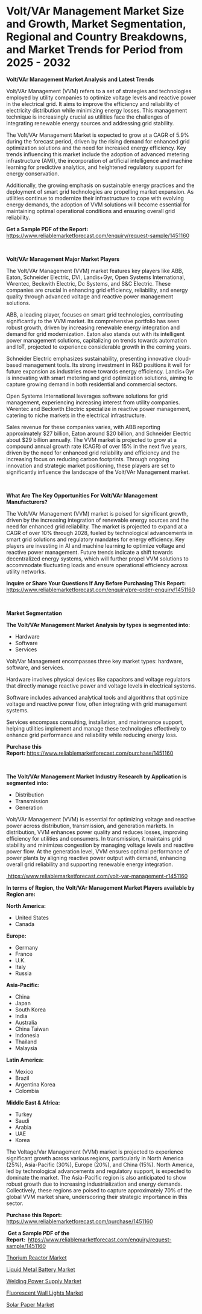 <p><h1>Volt/VAr Management Market Size and Growth, Market Segmentation, Regional and Country Breakdowns, and Market Trends for Period from 2025 -  2032</h1></p><p><strong>Volt/VAr Management Market Analysis and Latest Trends</strong></p>
<p><p>Volt/VAr Management (VVM) refers to a set of strategies and technologies employed by utility companies to optimize voltage levels and reactive power in the electrical grid. It aims to improve the efficiency and reliability of electricity distribution while minimizing energy losses. This management technique is increasingly crucial as utilities face the challenges of integrating renewable energy sources and addressing grid stability.</p><p>The Volt/VAr Management Market is expected to grow at a CAGR of 5.9% during the forecast period, driven by the rising demand for enhanced grid optimization solutions and the need for increased energy efficiency. Key trends influencing this market include the adoption of advanced metering infrastructure (AMI), the incorporation of artificial intelligence and machine learning for predictive analytics, and heightened regulatory support for energy conservation. </p><p>Additionally, the growing emphasis on sustainable energy practices and the deployment of smart grid technologies are propelling market expansion. As utilities continue to modernize their infrastructure to cope with evolving energy demands, the adoption of VVM solutions will become essential for maintaining optimal operational conditions and ensuring overall grid reliability.</p></p>
<p><strong>Get a Sample PDF of the Report:&nbsp;</strong> <a href="https://www.reliablemarketforecast.com/enquiry/request-sample/1451160?utm_campaign=1097&utm_medium=2&utm_source=Github&utm_content=ia&utm_term=13022025&utm_id=voltvar-management">https://www.reliablemarketforecast.com/enquiry/request-sample/1451160</a></p>
<p>&nbsp;</p>
<p><strong>Volt/VAr Management Major Market Players</strong></p>
<p><p>The Volt/VAr Management (VVM) market features key players like ABB, Eaton, Schneider Electric, DVI, Landis+Gyr, Open Systems International, VArentec, Beckwith Electric, Dc Systems, and S&C Electric. These companies are crucial in enhancing grid efficiency, reliability, and energy quality through advanced voltage and reactive power management solutions.</p><p>ABB, a leading player, focuses on smart grid technologies, contributing significantly to the VVM market. Its comprehensive portfolio has seen robust growth, driven by increasing renewable energy integration and demand for grid modernization. Eaton also stands out with its intelligent power management solutions, capitalizing on trends towards automation and IoT, projected to experience considerable growth in the coming years.</p><p>Schneider Electric emphasizes sustainability, presenting innovative cloud-based management tools. Its strong investment in R&D positions it well for future expansion as industries move towards energy efficiency. Landis+Gyr is innovating with smart metering and grid optimization solutions, aiming to capture growing demand in both residential and commercial sectors.</p><p>Open Systems International leverages software solutions for grid management, experiencing increasing interest from utility companies. VArentec and Beckwith Electric specialize in reactive power management, catering to niche markets in the electrical infrastructure.</p><p>Sales revenue for these companies varies, with ABB reporting approximately $27 billion, Eaton around $20 billion, and Schneider Electric about $29 billion annually. The VVM market is projected to grow at a compound annual growth rate (CAGR) of over 15% in the next five years, driven by the need for enhanced grid reliability and efficiency and the increasing focus on reducing carbon footprints. Through ongoing innovation and strategic market positioning, these players are set to significantly influence the landscape of the Volt/VAr Management market.</p></p>
<p>&nbsp;</p>
<p><strong>What Are The Key Opportunities For Volt/VAr Management Manufacturers?</strong></p>
<p><p>The Volt/VAr Management (VVM) market is poised for significant growth, driven by the increasing integration of renewable energy sources and the need for enhanced grid reliability. The market is projected to expand at a CAGR of over 10% through 2028, fueled by technological advancements in smart grid solutions and regulatory mandates for energy efficiency. Key players are investing in AI and machine learning to optimize voltage and reactive power management. Future trends indicate a shift towards decentralized energy systems, which will further propel VVM solutions to accommodate fluctuating loads and ensure operational efficiency across utility networks.</p></p>
<p><strong>Inquire or Share Your Questions If Any Before Purchasing This Report:</strong> <a href="https://www.reliablemarketforecast.com/enquiry/pre-order-enquiry/1451160?utm_campaign=1097&utm_medium=2&utm_source=Github&utm_content=ia&utm_term=13022025&utm_id=voltvar-management">https://www.reliablemarketforecast.com/enquiry/pre-order-enquiry/1451160</a></p>
<p>&nbsp;</p>
<p><strong>Market Segmentation</strong></p>
<p><strong>The Volt/VAr Management Market Analysis by types is segmented into:</strong></p>
<p><ul><li>Hardware</li><li>Software</li><li>Services</li></ul></p>
<p><p>Volt/Var Management encompasses three key market types: hardware, software, and services. </p><p>Hardware involves physical devices like capacitors and voltage regulators that directly manage reactive power and voltage levels in electrical systems. </p><p>Software includes advanced analytical tools and algorithms that optimize voltage and reactive power flow, often integrating with grid management systems. </p><p>Services encompass consulting, installation, and maintenance support, helping utilities implement and manage these technologies effectively to enhance grid performance and reliability while reducing energy loss.</p></p>
<p><strong>Purchase this Report:&nbsp;</strong><a href="https://www.reliablemarketforecast.com/purchase/1451160?utm_campaign=1097&utm_medium=2&utm_source=Github&utm_content=ia&utm_term=13022025&utm_id=voltvar-management">https://www.reliablemarketforecast.com/purchase/1451160</a></p>
<p>&nbsp;</p>
<p><strong>The Volt/VAr Management Market Industry Research by Application is segmented into:</strong></p>
<p><ul><li>Distribution</li><li>Transmission</li><li>Generation</li></ul></p>
<p><p>Volt/VAr Management (VVM) is essential for optimizing voltage and reactive power across distribution, transmission, and generation markets. In distribution, VVM enhances power quality and reduces losses, improving efficiency for utilities and consumers. In transmission, it maintains grid stability and minimizes congestion by managing voltage levels and reactive power flow. At the generation level, VVM ensures optimal performance of power plants by aligning reactive power output with demand, enhancing overall grid reliability and supporting renewable energy integration.</p></p>
<p><a href="https://www.reliablemarketforecast.com/volt-var-management-r1451160?utm_campaign=1097&utm_medium=2&utm_source=Github&utm_content=ia&utm_term=13022025&utm_id=voltvar-management">&nbsp;https://www.reliablemarketforecast.com/volt-var-management-r1451160</a></p>
<p><strong>In terms of Region, the Volt/VAr Management Market Players available by Region are:</strong></p>
<p>
    <p> <strong> North America: </strong>
        <ul>
            <li>United States</li>
            <li>Canada</li>
        </ul>
        </p> 
    <p> <strong> Europe: </strong>
        <ul>
            <li>Germany</li>
            <li>France</li>
            <li>U.K.</li>
            <li>Italy</li>
            <li>Russia</li>
        </ul>
        </p> 
    <p> <strong> Asia-Pacific: </strong>
        <ul>
            <li>China</li>
            <li>Japan</li>
            <li>South Korea</li>
            <li>India</li>
            <li>Australia</li>
            <li>China Taiwan</li>
            <li>Indonesia</li>
            <li>Thailand</li>
            <li>Malaysia</li>
        </ul>
        </p> 
    <p> <strong> Latin America: </strong>
        <ul>
            <li>Mexico</li>
            <li>Brazil</li>
            <li>Argentina Korea</li>
            <li>Colombia</li>
        </ul>
        </p> 
    <p> <strong> Middle East & Africa: </strong>
        <ul>
            <li>Turkey</li>
            <li>Saudi</li>
            <li>Arabia</li>
            <li>UAE</li>
            <li>Korea</li>
        </ul>
    </p>
    </p>
<p><p>The Voltage/Var Management (VVM) market is projected to experience significant growth across various regions, particularly in North America (25%), Asia-Pacific (30%), Europe (20%), and China (15%). North America, led by technological advancements and regulatory support, is expected to dominate the market. The Asia-Pacific region is also anticipated to show robust growth due to increasing industrialization and energy demands. Collectively, these regions are poised to capture approximately 70% of the global VVM market share, underscoring their strategic importance in this sector.</p></p>
<p><strong>Purchase this Report: </strong><a href="https://www.reliablemarketforecast.com/purchase/1451160?utm_campaign=1097&utm_medium=2&utm_source=Github&utm_content=ia&utm_term=13022025&utm_id=voltvar-management">https://www.reliablemarketforecast.com/purchase/1451160</a></p>
<p>&nbsp;<strong>Get a Sample PDF of the Report:&nbsp;&nbsp;</strong><a href="https://www.reliablemarketforecast.com/enquiry/request-sample/1451160?utm_campaign=1097&utm_medium=2&utm_source=Github&utm_content=ia&utm_term=13022025&utm_id=voltvar-management">https://www.reliablemarketforecast.com/enquiry/request-sample/1451160</a></p>
<p><strong></strong></p>
<p><p><a href="https://github.com/aarajlyre/Market-Research-Report-List-1/blob/main/thorium-reactor-market.md?utm_campaign=1097&utm_medium=2&utm_source=Github&utm_content=ia&utm_term=13022025&utm_id=voltvar-management">Thorium Reactor Market</a></p><p><a href="https://github.com/sawrovpipolo/Market-Research-Report-List-1/blob/main/liquid-metal-battery-market.md?utm_campaign=1097&utm_medium=2&utm_source=Github&utm_content=ia&utm_term=13022025&utm_id=voltvar-management">Liquid Metal Battery Market</a></p><p><a href="https://github.com/zsibaqalia/Market-Research-Report-List-1/blob/main/welding-power-supply-market.md?utm_campaign=1097&utm_medium=2&utm_source=Github&utm_content=ia&utm_term=13022025&utm_id=voltvar-management">Welding Power Supply Market</a></p><p><a href="https://github.com/palenjeppecd/Market-Research-Report-List-1/blob/main/fluorescent-wall-lights-market.md?utm_campaign=1097&utm_medium=2&utm_source=Github&utm_content=ia&utm_term=13022025&utm_id=voltvar-management">Fluorescent Wall Lights Market</a></p><p><a href="https://github.com/raaschadonle/Market-Research-Report-List-1/blob/main/solar-paper-market.md?utm_campaign=1097&utm_medium=2&utm_source=Github&utm_content=ia&utm_term=13022025&utm_id=voltvar-management">Solar Paper Market</a></p></p>